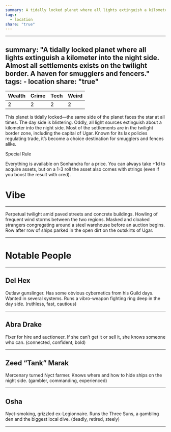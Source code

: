 ```yaml
---
summary: A tidally locked planet where all lights extinguish a kilometer into the night side. Almost all settlements exists on the twilight border. A haven for smugglers and fencers.
tags:
  - location
share: "true"
---
```

---
summary: "A tidally locked planet where all lights extinguish a kilometer into the night side. Almost all settlements exists on the twilight border. A haven for smugglers and fencers."
tags:
    - location
share: "true"
---
| **Wealth** | **Crime** | **Tech** | **Weird** |
| ---- | ---- | ---- | ---- |
| 2 | 2 | 2 | 2 |

This planet is tidally locked—the same side of the planet faces the star at all times. The day side is blistering. Oddly, all light sources extinguish about a kilometer into the night side. Most of the settlements are in the twilight border zone, including the capital of Ugar. Known for its lax policies regulating trade, it’s become a choice destination for smugglers and fences alike.

Special Rule

Everything is available on Sonhandra for a price. You can always take +1d to acquire assets, but on a 1-3 roll the asset also comes with strings (even if you boost the result with cred).

# Vibe

---

Perpetual twilight amid paved streets and concrete buildings. Howling of frequent wind storms between the two regions. Masked and cloaked strangers congregating around a steel warehouse before an auction begins. Row after row of ships parked in the open dirt on the outskirts of Ugar.

---

# Notable People

---

## Del Hex

Outlaw gunslinger. Has some obvious cybernetics from his Guild days. Wanted in several systems. Runs a vibro-weapon fighting ring deep in the day side. (ruthless, fast, cautious)

---

## Abra Drake

Fixer for hire and auctioneer. If she can’t get it or sell it, she knows someone who can. (connected, confident, bold)

---

## Zeed “Tank” Marak

Mercenary turned Nyct farmer. Knows where and how to hide ships on the night side. (gambler, commanding, experienced)

---

## Osha

Nyct-smoking, grizzled ex-Legionnaire. Runs the Three Suns, a gambling den and the biggest local dive. (deadly, retired, steely)

---
